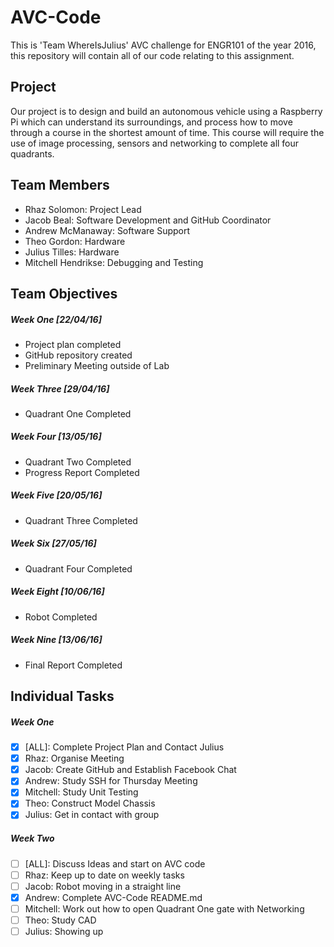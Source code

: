 # AVC-Code

This is 'Team WhereIsJulius' AVC challenge for ENGR101 of the year 2016, this repository will contain all of our code relating to this assignment.

## Project

Our project is to design and build an autonomous vehicle using a Raspberry Pi which can understand its surroundings, and process how to move through a course in the shortest amount of time. This course will require the use of image processing, sensors and networking to complete all four quadrants.

## Team Members

- Rhaz Solomon: Project Lead
- Jacob Beal: Software Development and GitHub Coordinator
- Andrew McManaway: Software Support
- Theo Gordon: Hardware
- Julius Tilles:  Hardware
- Mitchell Hendrikse: Debugging and Testing

## Team Objectives

##### Week One [22/04/16]
- Project plan completed
- GitHub repository created
- Preliminary Meeting outside of Lab

##### Week Three [29/04/16]
- Quadrant One Completed

##### Week Four [13/05/16]
- Quadrant Two Completed
- Progress Report Completed

##### Week Five [20/05/16]
- Quadrant Three Completed

##### Week Six [27/05/16]
- Quadrant Four Completed

##### Week Eight [10/06/16]
- Robot Completed

##### Week Nine [13/06/16]
- Final Report Completed

## Individual Tasks

##### Week One
- [x] [ALL]: Complete Project Plan and Contact Julius
- [x] Rhaz: Organise Meeting
- [x] Jacob: Create GitHub and Establish Facebook Chat
- [x] Andrew: Study SSH for Thursday Meeting
- [x] Mitchell: Study Unit Testing
- [x] Theo: Construct Model Chassis
- [x] Julius: Get in contact with group

##### Week Two
- [ ] [ALL]: Discuss Ideas and start on AVC code
- [ ] Rhaz: Keep up to date on weekly tasks
- [ ] Jacob: Robot moving in a straight line
- [x] Andrew: Complete AVC-Code README.md
- [ ] Mitchell: Work out how to open Quadrant One gate with Networking
- [ ] Theo: Study CAD
- [ ] Julius: Showing up
